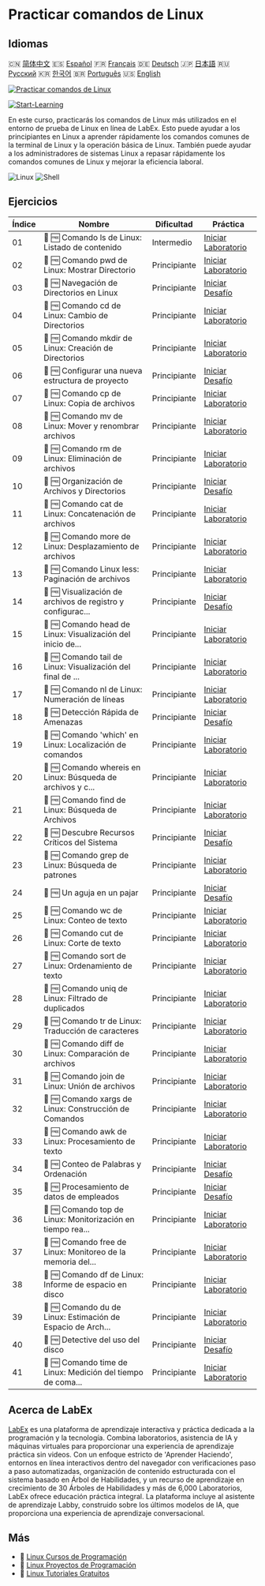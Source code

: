 # Practicar comandos de Linux

## Idiomas

🇨🇳 [简体中文](README_zh.md) 🇪🇸 [Español](README_es.md) 🇫🇷 [Français](README_fr.md) 🇩🇪 [Deutsch](README_de.md) 🇯🇵 [日本語](README_ja.md) 🇷🇺 [Русский](README_ru.md) 🇰🇷 [한국어](README_ko.md) 🇧🇷 [Português](README_pt.md) 🇺🇸 [English](README.md) 

[![Practicar comandos de Linux](https://cover-creator.labex.io/linux-basic-commands-practice-online.png?lang=es)](https://labex.io/es/courses/linux-basic-commands-practice-online)

[![Start-Learning](https://img.shields.io/badge/Start-Learning-whitesmoke?style=for-the-badge)](https://labex.io/es/courses/linux-basic-commands-practice-online)

En este curso, practicarás los comandos de Linux más utilizados en el entorno de prueba de Linux en línea de LabEx. Esto puede ayudar a los principiantes en Linux a aprender rápidamente los comandos comunes de la terminal de Linux y la operación básica de Linux. También puede ayudar a los administradores de sistemas Linux a repasar rápidamente los comandos comunes de Linux y mejorar la eficiencia laboral.

![Linux](https://img.shields.io/badge/Linux-whitesmoke?style=for-the-badge&logo=linux)
![Shell](https://img.shields.io/badge/Shell-whitesmoke?style=for-the-badge&logo=shell)


## Ejercicios

|   Índice | Nombre                                                      | Dificultad   | Práctica                                                                                                                                                                           |
|----------|-------------------------------------------------------------|--------------|------------------------------------------------------------------------------------------------------------------------------------------------------------------------------------|
|       01 | 🧩 🆓 Comando ls de Linux: Listado de contenido             | Intermedio   | <a target='_blank' href='https://labex.io/es/labs/linux-linux-ls-command-content-listing-219205?course=linux-basic-commands-practice-online'>Iniciar Laboratorio</a>               |
|       02 | 🧩 🆓 Comando pwd de Linux: Mostrar Directorio              | Principiante | <a target='_blank' href='https://labex.io/es/labs/linux-linux-pwd-command-directory-displaying-209734?course=linux-basic-commands-practice-online'>Iniciar Laboratorio</a>         |
|       03 | 🎯 🆓 Navegación de Directorios en Linux                    | Principiante | <a target='_blank' href='https://labex.io/es/labs/linux-directory-navigation-387844?course=linux-basic-commands-practice-online'>Iniciar Desafío</a>                               |
|       04 | 🧩 🆓 Comando cd de Linux: Cambio de Directorios            | Principiante | <a target='_blank' href='https://labex.io/es/labs/linux-linux-cd-command-directory-changing-209733?course=linux-basic-commands-practice-online'>Iniciar Laboratorio</a>            |
|       05 | 🧩 🆓 Comando mkdir de Linux: Creación de Directorios       | Principiante | <a target='_blank' href='https://labex.io/es/labs/linux-linux-mkdir-command-directory-creating-209739?course=linux-basic-commands-practice-online'>Iniciar Laboratorio</a>         |
|       06 | 🎯 🆓 Configurar una nueva estructura de proyecto           | Principiante | <a target='_blank' href='https://labex.io/es/labs/linux-setting-up-a-new-project-structure-387859?course=linux-basic-commands-practice-online'>Iniciar Desafío</a>                 |
|       07 | 🧩 🆓 Comando cp de Linux: Copia de archivos                | Principiante | <a target='_blank' href='https://labex.io/es/labs/linux-linux-cp-command-file-copying-209744?course=linux-basic-commands-practice-online'>Iniciar Laboratorio</a>                  |
|       08 | 🧩 🆓 Comando mv de Linux: Mover y renombrar archivos       | Principiante | <a target='_blank' href='https://labex.io/es/labs/linux-linux-mv-command-file-moving-and-renaming-209743?course=linux-basic-commands-practice-online'>Iniciar Laboratorio</a>      |
|       09 | 🧩 🆓 Comando rm de Linux: Eliminación de archivos          | Principiante | <a target='_blank' href='https://labex.io/es/labs/linux-linux-rm-command-file-removing-209741?course=linux-basic-commands-practice-online'>Iniciar Laboratorio</a>                 |
|       10 | 🎯 🆓 Organización de Archivos y Directorios                | Principiante | <a target='_blank' href='https://labex.io/es/labs/linux-organizing-files-and-directories-387877?course=linux-basic-commands-practice-online'>Iniciar Desafío</a>                   |
|       11 | 🧩 🆓 Comando cat de Linux: Concatenación de archivos       | Principiante | <a target='_blank' href='https://labex.io/es/labs/linux-linux-cat-command-file-concatenating-210986?course=linux-basic-commands-practice-online'>Iniciar Laboratorio</a>           |
|       12 | 🧩 🆓 Comando more de Linux: Desplazamiento de archivos     | Principiante | <a target='_blank' href='https://labex.io/es/labs/linux-linux-more-command-file-scrolling-214299?course=linux-basic-commands-practice-online'>Iniciar Laboratorio</a>              |
|       13 | 🧩 🆓 Comando Linux less: Paginación de archivos            | Principiante | <a target='_blank' href='https://labex.io/es/labs/linux-linux-less-command-file-paging-214301?course=linux-basic-commands-practice-online'>Iniciar Laboratorio</a>                 |
|       14 | 🎯 🆓 Visualización de archivos de registro y configurac... | Principiante | <a target='_blank' href='https://labex.io/es/labs/linux-viewing-log-and-configuration-files-in-linux-387914?course=linux-basic-commands-practice-online'>Iniciar Desafío</a>       |
|       15 | 🧩 🆓 Comando head de Linux: Visualización del inicio de... | Principiante | <a target='_blank' href='https://labex.io/es/labs/linux-linux-head-command-file-beginning-display-214302?course=linux-basic-commands-practice-online'>Iniciar Laboratorio</a>      |
|       16 | 🧩 🆓 Comando tail de Linux: Visualización del final de ... | Principiante | <a target='_blank' href='https://labex.io/es/labs/linux-linux-tail-command-file-end-display-214303?course=linux-basic-commands-practice-online'>Iniciar Laboratorio</a>            |
|       17 | 🧩 🆓 Comando nl de Linux: Numeración de líneas             | Principiante | <a target='_blank' href='https://labex.io/es/labs/linux-linux-nl-command-line-numbering-210988?course=linux-basic-commands-practice-online'>Iniciar Laboratorio</a>                |
|       18 | 🎯 🆓 Detección Rápida de Amenazas                          | Principiante | <a target='_blank' href='https://labex.io/es/labs/linux-rapid-threat-detection-387930?course=linux-basic-commands-practice-online'>Iniciar Desafío</a>                             |
|       19 | 🧩 🆓 Comando 'which' en Linux: Localización de comandos    | Principiante | <a target='_blank' href='https://labex.io/es/labs/linux-linux-which-command-command-locating-215210?course=linux-basic-commands-practice-online'>Iniciar Laboratorio</a>           |
|       20 | 🧩 🆓 Comando whereis en Linux: Búsqueda de archivos y c... | Principiante | <a target='_blank' href='https://labex.io/es/labs/linux-linux-whereis-command-file-and-command-finding-215211?course=linux-basic-commands-practice-online'>Iniciar Laboratorio</a> |
|       21 | 🧩 🆓 Comando find de Linux: Búsqueda de Archivos           | Principiante | <a target='_blank' href='https://labex.io/es/labs/linux-linux-find-command-file-searching-219191?course=linux-basic-commands-practice-online'>Iniciar Laboratorio</a>              |
|       22 | 🎯 🆓 Descubre Recursos Críticos del Sistema                | Principiante | <a target='_blank' href='https://labex.io/es/labs/linux-discover-critical-system-resources-388032?course=linux-basic-commands-practice-online'>Iniciar Desafío</a>                 |
|       23 | 🧩 🆓 Comando grep de Linux: Búsqueda de patrones           | Principiante | <a target='_blank' href='https://labex.io/es/labs/linux-linux-grep-command-pattern-searching-219192?course=linux-basic-commands-practice-online'>Iniciar Laboratorio</a>           |
|       24 | 🎯 🆓 Un aguja en un pajar                                  | Principiante | <a target='_blank' href='https://labex.io/es/labs/linux-needle-in-the-haystack-388109?course=linux-basic-commands-practice-online'>Iniciar Desafío</a>                             |
|       25 | 🧩 🆓 Comando wc de Linux: Conteo de texto                  | Principiante | <a target='_blank' href='https://labex.io/es/labs/linux-linux-wc-command-text-counting-219200?course=linux-basic-commands-practice-online'>Iniciar Laboratorio</a>                 |
|       26 | 🧩 🆓 Comando cut de Linux: Corte de texto                  | Principiante | <a target='_blank' href='https://labex.io/es/labs/linux-linux-cut-command-text-cutting-219187?course=linux-basic-commands-practice-online'>Iniciar Laboratorio</a>                 |
|       27 | 🧩 🆓 Comando sort de Linux: Ordenamiento de texto          | Principiante | <a target='_blank' href='https://labex.io/es/labs/linux-linux-sort-command-text-sorting-219196?course=linux-basic-commands-practice-online'>Iniciar Laboratorio</a>                |
|       28 | 🧩 🆓 Comando uniq de Linux: Filtrado de duplicados         | Principiante | <a target='_blank' href='https://labex.io/es/labs/linux-linux-uniq-command-duplicate-filtering-219199?course=linux-basic-commands-practice-online'>Iniciar Laboratorio</a>         |
|       29 | 🧩 🆓 Comando tr de Linux: Traducción de caracteres         | Principiante | <a target='_blank' href='https://labex.io/es/labs/linux-linux-tr-command-character-translating-219198?course=linux-basic-commands-practice-online'>Iniciar Laboratorio</a>         |
|       30 | 🧩 🆓 Comando diff de Linux: Comparación de archivos        | Principiante | <a target='_blank' href='https://labex.io/es/labs/linux-linux-diff-command-file-comparing-219189?course=linux-basic-commands-practice-online'>Iniciar Laboratorio</a>              |
|       31 | 🧩 🆓 Comando join de Linux: Unión de archivos              | Principiante | <a target='_blank' href='https://labex.io/es/labs/linux-linux-join-command-file-joining-219193?course=linux-basic-commands-practice-online'>Iniciar Laboratorio</a>                |
|       32 | 🧩 🆓 Comando xargs de Linux: Construcción de Comandos      | Principiante | <a target='_blank' href='https://labex.io/es/labs/linux-linux-xargs-command-command-building-219201?course=linux-basic-commands-practice-online'>Iniciar Laboratorio</a>           |
|       33 | 🧩 🆓 Comando awk de Linux: Procesamiento de texto          | Principiante | <a target='_blank' href='https://labex.io/es/labs/linux-linux-awk-command-text-processing-388493?course=linux-basic-commands-practice-online'>Iniciar Laboratorio</a>              |
|       34 | 🎯 🆓 Conteo de Palabras y Ordenación                       | Principiante | <a target='_blank' href='https://labex.io/es/labs/linux-word-count-and-sorting-388125?course=linux-basic-commands-practice-online'>Iniciar Desafío</a>                             |
|       35 | 🎯 🆓 Procesamiento de datos de empleados                   | Principiante | <a target='_blank' href='https://labex.io/es/labs/linux-processing-employees-data-388132?course=linux-basic-commands-practice-online'>Iniciar Desafío</a>                          |
|       36 | 🧩 🆓 Comando top de Linux: Monitorización en tiempo rea... | Principiante | <a target='_blank' href='https://labex.io/es/labs/linux-linux-top-command-real-time-system-monitoring-388500?course=linux-basic-commands-practice-online'>Iniciar Laboratorio</a>  |
|       37 | 🧩 🆓 Comando free de Linux: Monitoreo de la memoria del... | Principiante | <a target='_blank' href='https://labex.io/es/labs/linux-linux-free-command-monitoring-system-memory-388496?course=linux-basic-commands-practice-online'>Iniciar Laboratorio</a>    |
|       38 | 🧩 🆓 Comando df de Linux: Informe de espacio en disco      | Principiante | <a target='_blank' href='https://labex.io/es/labs/linux-linux-df-command-disk-space-reporting-219188?course=linux-basic-commands-practice-online'>Iniciar Laboratorio</a>          |
|       39 | 🧩 🆓 Comando du de Linux: Estimación de Espacio de Arch... | Principiante | <a target='_blank' href='https://labex.io/es/labs/linux-linux-du-command-file-space-estimating-219190?course=linux-basic-commands-practice-online'>Iniciar Laboratorio</a>         |
|       40 | 🎯 🆓 Detective del uso del disco                           | Principiante | <a target='_blank' href='https://labex.io/es/labs/linux-disk-usage-detective-388099?course=linux-basic-commands-practice-online'>Iniciar Desafío</a>                               |
|       41 | 🧩 🆓 Comando time de Linux: Medición del tiempo de coma... | Principiante | <a target='_blank' href='https://labex.io/es/labs/linux-linux-time-command-command-timing-219197?course=linux-basic-commands-practice-online'>Iniciar Laboratorio</a>              |

## Acerca de LabEx

[LabEx](https://labex.io) es una plataforma de aprendizaje interactiva y práctica dedicada a la programación y la tecnología. Combina laboratorios, asistencia de IA y máquinas virtuales para proporcionar una experiencia de aprendizaje práctica sin videos. Con un enfoque estricto de 'Aprender Haciendo', entornos en línea interactivos dentro del navegador con verificaciones paso a paso automatizadas, organización de contenido estructurada con el sistema basado en Árbol de Habilidades, y un recurso de aprendizaje en crecimiento de 30 Árboles de Habilidades y más de 6,000 Laboratorios, LabEx ofrece educación práctica integral. La plataforma incluye al asistente de aprendizaje Labby, construido sobre los últimos modelos de IA, que proporciona una experiencia de aprendizaje conversacional.

## Más

- 🔗 [Linux Cursos de Programación](https://github.com/labex-labs/awesome-programming-courses)
- 🔗 [Linux Proyectos de Programación](https://github.com/labex-labs/awesome-programming-projects)
- 🔗 [Linux Tutoriales Gratuitos](https://github.com/labex-labs/linux-free-tutorials)

